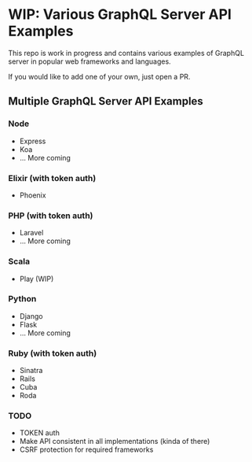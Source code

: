 # WIP: Various GraphQL Server API Examples

This repo is work in progress and contains various examples of GraphQL server in popular web frameworks and languages.

If you would like to add one of your own, just open a PR.

## Multiple GraphQL Server API Examples

### Node
* Express
* Koa
* ... More coming

### Elixir (with token auth)
* Phoenix

### PHP (with token auth)
* Laravel
* ... More coming

### Scala
* Play (WIP)

### Python
* Django
* Flask
* ... More coming

### Ruby (with token auth)
* Sinatra
* Rails
* Cuba
* Roda

### TODO
* TOKEN auth
* Make API consistent in all implementations (kinda of there)
* CSRF protection for required frameworks

